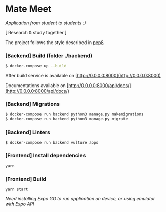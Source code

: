 # Mate Meet

*Application from student to students :)*

[ Research & study together ]

The project follows the style described in [pep8](https://www.python.org/dev/peps/pep-0008/)

### [Backend] Build (folder ./backend)

```bash
$ docker-compose up --build
```

After build service is available on [http://0.0.0.0:8000](http://0.0.0.0:8000)

Documentations available on [http://0.0.0.0:8000/api/docs/](http://0.0.0.0:8000/api/docs/)


### [Backend] Migrations

```bash
$ docker-compose run backend python3 manage.py makemigrations
$ docker-compose run backend python3 manage.py migrate
```

### [Backend] Linters

```bash
$ docker-compose run backend vulture apps
```

### [Frontend] Install dependencies
```
yarn
```

### [Frontend] Build
```
yarn start
```
*Need installing Expo GO to run application on device, or using emulator with Expo API*
